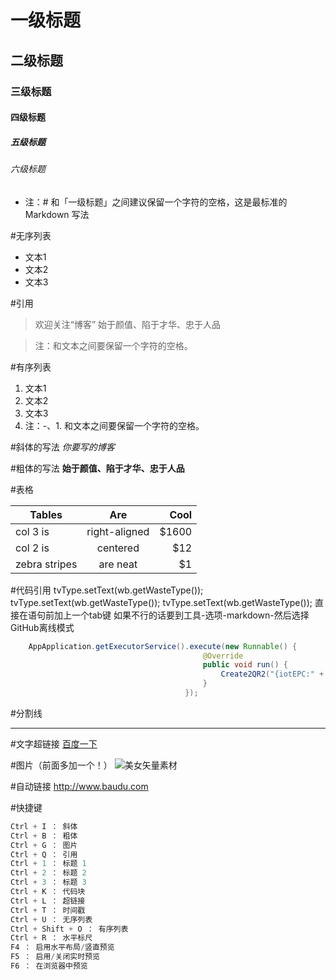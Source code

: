 # 一级标题
## 二级标题
### 三级标题
#### 四级标题
##### 五级标题
###### 六级标题
- 注：# 和「一级标题」之间建议保留一个字符的空格，这是最标准的 Markdown 写法

#无序列表
- 文本1
- 文本2
- 文本3


#引用
> 欢迎关注“博客”
> 始于颜值、陷于才华、忠于人品

> 注：和文本之间要保留一个字符的空格。

#有序列表
1. 文本1
2. 文本2
3. 文本3
4. 注：-、1. 和文本之间要保留一个字符的空格。

#斜体的写法
*你要写的博客*

#粗体的写法
**始于颜值、陷于才华、忠于人品**

#表格

| Tables        | Are           | Cool  |
| ------------- |:-------------:| -----:|
| col 3 is      | right-aligned | $1600 |
| col 2 is      | centered      |   $12 |
| zebra stripes | are neat      |    $1 |

#代码引用
    tvType.setText(wb.getWasteType());
	tvType.setText(wb.getWasteType());
	tvType.setText(wb.getWasteType());
	直接在语句前加上一个tab键
	如果不行的话要到工具-选项-markdown-然后选择GitHub离线模式

```java
	AppApplication.getExecutorService().execute(new Runnable() {
                                           @Override
                                           public void run() {
                                               Create2QR2("{iotEPC:" + wb.getId() + "}", imgQr);
                                           }
                                       });
```

#分割线
***

#文字超链接
[百度一下](http://www.baudu.com "百度一下")

#图片（前面多加一个！）
![美女矢量素材](https://timgsa.baidu.com/timg?image&quality=80&size=b9999_10000&sec=1566381348302&di=a2a1506f24315ba897c195dc57c30ed4&imgtype=jpg&src=http%3A%2F%2Fimg.kuqin.com%2Fupimg%2Fallimg%2F141212%2F2051192014-0.png)

#自动链接
<http://www.baudu.com>

#快捷键
```java
Ctrl + I ： 斜体
Ctrl + B ： 粗体
Ctrl + G ： 图片
Ctrl + Q ： 引用
Ctrl + 1 ： 标题 1
Ctrl + 2 ： 标题 2
Ctrl + 3 ： 标题 3
Ctrl + K ： 代码块
Ctrl + L ： 超链接
Ctrl + T ： 时间戳
Ctrl + U ： 无序列表
Ctrl + Shift + O ： 有序列表
Ctrl + R ： 水平标尺
F4 ： 启用水平布局/竖直预览
F5 ： 启用/关闭实时预览
F6 ： 在浏览器中预览
```
